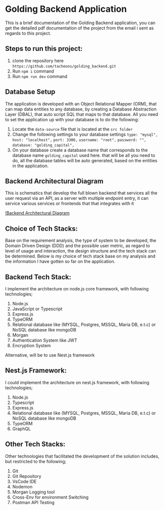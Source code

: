 # Golding Backend Application

This is a brief documentation of the Golding Backend application, you can get the detailed pdf documentation of the project from the email i sent as regards to this project.

## Steps to run this project:

1. clone the repository here `https://github.com/tacheons/golding_backend.git`
2. Run `npm i` command
3. Run `npm run dev` command

## Database Setup

The application is developed with an Object Relational Mapper (ORM), that can map data entities to any database, by creating a Database Abstraction Layer (DBAL), that auto script SQL that maps to that database.
All you need to set the application up with your database is to do the following:

1. Locate the `data-source` file that is located at the `src folder`
2. Change the following settings to your database settings
   `type: "mysql",`
   `host: "localhost",`
   `port: 3306,`
   `username: "root",`
   `password: "",`
   `database: "golding_capital",`
3. On your database create a database name that corresponds to the database name `golding_capital` used here. that will be all you need to do, all the database tables will be auto generated, based on the entities in the application.

## Backend Architectural Diagram

This is schematics that develop the full blown backend that services all the user request via an API, as a server with multiple endpoint entry, it can service various services or frontends that that integrates with it

[!Backend Architectural Diagram](images/backend.png)

## Choice of Tech Stacks:

Base on the requirement analysis, the type of system to be developed, the Domain Driven Design (DDD) and the possible user metric, as regard to level of usage and interaction, the design structure and the tech stack can be determined.
Below is my choice of tech stack base on my analysis and the information I have gotten so far on the application.

## Backend Tech Stack:

I implement the architecture on node.js core framework, with following technologies;

1. Node.js
2. JavaScript or Typescript
3. Express.js
4. TypeORM
5. Relational database like (MYSQL, Postgres, MSSQL, Maria DB, e.t.c) or NoSQL database like mongoDB
6. Morgan
7. Authentication System like JWT
8. Encryption System

Alternative, will be to use Nest.js framework

## Nest.js Framework:

I could implement the architecture on nest.js framework, with following technologies;

1. Node.js
2. Typescript
3. Express.js
4. Relational database like (MYSQL, Postgres, MSSQL, Maria DB, e.t.c) or NoSQL database like mongoDB
5. TypeORM
6. GraphQL

## Other Tech Stacks:

Other technologies that facilitated the development of the solution includes, but restricted to the following;

1. Git
2. Git Repository
3. VsCode IDE
4. Nodemon
5. Morgan Logging tool
6. Cross-Env for environment Switching
7. Postman API Testing
